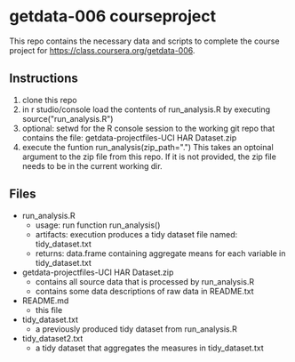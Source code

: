 # getdata-006 courseproject
This repo contains the necessary data and scripts to complete 
the course project for https://class.coursera.org/getdata-006.

## Instructions
1. clone this repo
2. in r studio/console load the contents of run_analysis.R
  by executing source("run_analysis.R")
3. optional: setwd for the R console session to the working
  git repo that contains the file: getdata-projectfiles-UCI HAR Dataset.zip
4. execute the funtion run_analysis(zip_path=".")
  This takes an optoinal argument to the zip file from this repo.
  If it is not provided, the zip file needs to be in the current working dir.

## Files
* run_analysis.R
  * usage: run function run_analysis()
  * artifacts: execution produces a tidy dataset file named: tidy_dataset.txt
  * returns: data.frame containing aggregate means for each variable in tidy_dataset.txt
* getdata-projectfiles-UCI HAR Dataset.zip
  * contains all source data that is processed by run_analysis.R
  * contains some data descriptions of raw data in README.txt
* README.md
  * this file
* tidy_dataset.txt
  * a previously produced tidy dataset from run_analysis.R
* tidy_dataset2.txt
  * a tidy dataset that aggregates the measures in tidy_dataset.txt
